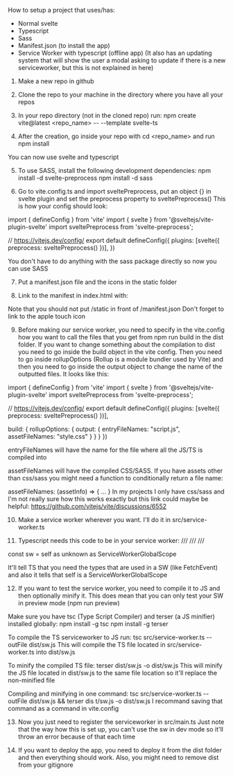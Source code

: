 How to setup a project that uses/has:
- Normal svelte
- Typescript
- Sass
- Manifest.json (to install the app)
- Service Worker with typescript (offline app)
(It also has an updating system that will show the user a modal
asking to update if there is a new serviceworker, but this is not explained in here)

1. Make a new repo in github

2. Clone the repo to your machine in the directory where you have all your repos

3. In your repo directory (not in the cloned repo) run: npm create vite@latest <repo_name> -- --template svelte-ts

4. After the creation, go inside your repo with cd <repo_name> and run npm install

You can now use svelte and typescript

5. To use SASS, install the following development dependencies:
npm install -d svelte-preprocess
npm install -d sass

6. Go to vite.config.ts and import sveltePreprocess, put an object {} in svelte plugin and set the preprocess property to sveltePreprocess()
This is how your config should look:

import { defineConfig } from 'vite'
import { svelte } from '@sveltejs/vite-plugin-svelte'
import sveltePreprocess from 'svelte-preprocess';

// https://vitejs.dev/config/
export default defineConfig({
  plugins: [svelte({
    preprocess: sveltePreprocess()
  })],
})

You don't have to do anything with the sass package directly so now you can use SASS

7. Put a manifest.json file and the icons in the static folder

8. Link to the manifest in index.html with:
<link rel="manifest" href="/manifest.json">
Note that you should not put /static in front of /manifest.json
Don't forget to link to the apple touch icon

9. Before making our service worker, you need to specify in the vite.config how you want to call the files that you get from npm run build in the dist folder. If you want to change something about the compilation to dist you need to go inside the build object in the vite config. Then you need to go inside rollupOptions (Rollup is a module bundler used by Vite) and then you need to go inside the output object to change the name of the outputted files. It looks like this:

import { defineConfig } from 'vite'
import { svelte } from '@sveltejs/vite-plugin-svelte'
import sveltePreprocess from 'svelte-preprocess';

// https://vitejs.dev/config/
export default defineConfig({
  plugins: [svelte({
    preprocess: sveltePreprocess()
  })],

  build: {
    rollupOptions: {
      output: {
        entryFileNames: "script.js",
        assetFileNames: "style.css"
      }
    }
  }
})

entryFileNames will have the name for the file where all the JS/TS is compiled into

assetFileNames will have the compiled CSS/SASS. If you have assets other than css/sass you might need a function to conditionally return a file name:

assetFileNames: (assetInfo) => { ... }
In my projects I only have css/sass and I'm not really sure how this works exactly but this link could maybe be helpful:
https://github.com/vitejs/vite/discussions/6552

10. Make a service worker wherever you want. I'll do it in src/service-worker.ts

11. Typescript needs this code to be in your service worker:
/// <reference no-default-lib="true"/>
/// <reference lib="esnext" />
/// <reference lib="webworker" />

const sw = self as unknown as ServiceWorkerGlobalScope

It'll tell TS that you need the types that are used in a SW (like FetchEvent) and also it tells that self is a ServiceWorkerGlobalScope

12. If you want to test the service worker, you need to compile it to JS and then optionally minify it. This does mean that you can only test your SW in preview mode (npm run preview)

Make sure you have tsc (Type Script Compiler) and terser (a JS minifier) installed globally:
npm install -g tsc
npm install -g terser

To compile the TS serviceworker to JS run:
tsc src/service-worker.ts --outFile dist/sw.js
This will compile the TS file located in src/service-worker.ts into dist/sw.js

To minify the compiled TS file:
terser dist/sw.js -o dist/sw.js
This will minify the JS file located in dist/sw.js to the same file location so it'll replace the non-minified file

Compiling and minifying in one command:
tsc src/service-worker.ts --outFile dist/sw.js && terser dis
t/sw.js -o dist/sw.js
I recommand saving that command as a command in vite.config

13. Now you just need to register the serviceworker in src/main.ts
Just note that the way how this is set up, you can't use the sw in dev mode so it'll throw an error because of that each time

14. If you want to deploy the app, you need to deploy it from the dist folder and then everything should work. Also, you might need to remove dist from your gitignore







